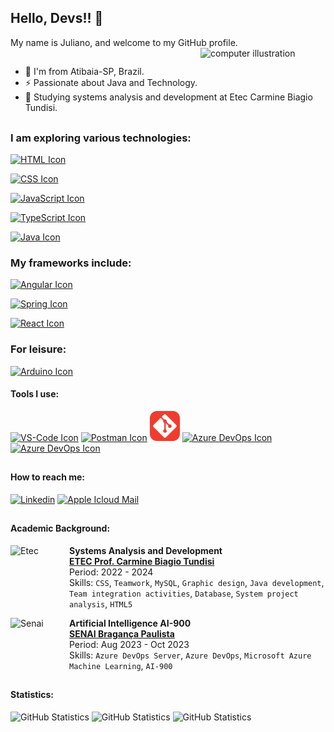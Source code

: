 ## Hello, Devs!! 👋

My name is Juliano, and welcome to my GitHub profile. <img src="https://raw.githubusercontent.com/MicaelliMedeiros/micaellimedeiros/master/image/computer-illustration.png" alt="computer illustration" min-width="200px" max-width="200px" width="200px" align="right">

##

- 🔰  I'm from Atibaia-SP, Brazil.
- ⚡ Passionate about Java and Technology.
- 🧠 Studying systems analysis and development at Etec Carmine Biagio Tundisi.

##

### I am exploring various technologies:

[![HTML Icon](https://skillicons.dev/icons?i=html)](https://developer.mozilla.org/pt-BR/docs/Web/HTML)

[![CSS Icon](https://skillicons.dev/icons?i=css)](https://developer.mozilla.org/pt-BR/docs/Web/CSS)

[![JavaScript Icon](https://skillicons.dev/icons?i=js)](https://developer.mozilla.org/pt-BR/docs/Web/JavaScript)

[![TypeScript Icon](https://skillicons.dev/icons?i=ts)](https://www.typescriptlang.org/pt/)

[![Java Icon](https://skillicons.dev/icons?i=java)](https://apache.com)

### My frameworks include:

[![Angular Icon](https://skillicons.dev/icons?i=angular)](https://pt-br.react.dev)

[![Spring Icon](https://skillicons.dev/icons?i=spring)](https://spring.io)

[![React Icon](https://skillicons.dev/icons?i=react)](https://pt-br.legacy.reactjs.org/docs/getting-started.html)

### For leisure:

[![Arduino Icon](https://skillicons.dev/icons?i=arduino)](https://arduino.com)

#### Tools I use:
[<img height="48px" width="48px" alt="VS-Code Icon" src="https://skillicons.dev/icons?i=vscode"/>](https://code.visualstudio.com)
[<img height="48px" width="48px" alt="Postman Icon" src="https://i.postimg.cc/QNyBTNVk/postman.png"/>](https://www.postman.com)
[<img height="48px" width="48px" alt="Git Icon" src="https://raw.githubusercontent.com/tandpfun/skill-icons/main/icons/Git.svg"/>](https://git-scm.com)
[<img height="48px" width="48px" alt="Azure DevOps Icon" src="https://skillicons.dev/icons?i=azure"/>](https://azure.microsoft.com/pt-br/products/devops/)
[<img height="48px" width="48px" alt="Azure DevOps Icon" src="https://skillicons.dev/icons?i=docker"/>](https://azure.microsoft.com/pt-br/products/devops/)
##

#### How to reach me:
[<img alt="Linkedin" src="https://img.shields.io/badge/-linkedin-%230077B5?style=for-the-badge&logo=linkedin&logoColor=white"/>](https://www.linkedin.com/in/juliano-santos-590345257?utm_source=share&utm_campaign=share_via&utm_content=profile&utm_medium=ios_app)
[<img alt="Apple Icloud Mail" src="https://img.shields.io/badge/mail-FFFFFF?style=for-the-badge&logo=apple&logoColor=black"/>](mailto:Juliano.santos88@icloud.com)

##

#### Academic Background:

[<img align="left" height="94px" width="94px" alt="Etec" src="https://encrypted-tbn0.gstatic.com/images?q=tbn:ANd9GcSJKD-WQPvQrM1mJW9oFmHYn2fRvQwbnFbvsQ&usqp=CAU"/>](https://etec.carmine/)
**Systems Analysis and Development** \
[**ETEC Prof. Carmine Biagio Tundisi**](https://etec.carmine/) \
Period: 2022 - 2024 \
Skills: `CSS`, `Teamwork`, `MySQL`, `Graphic design`, `Java development`, `Team integration activities`, `Database`, `System project analysis`, `HTML5`

[<img align="left" height="94px" width="94px" alt="Senai" src="https://encrypted-tbn0.gstatic.com/images?q=tbn:ANd9GcRUjpsqJvahtYAD5J0mjVEAah7TgcBQkzKxSA&usqp=CAU"/>](https://senai-sp.br/)
**Artificial Intelligence AI-900** \
[**SENAI Bragança Paulista**](https://senai-sp.br/) \
Period: Aug 2023 - Oct 2023 \
Skills: `Azure DevOps Server`, `Azure DevOps`, `Microsoft Azure Machine Learning`, `AI-900`

##

#### Statistics:
<img height="180px" alt="GitHub Statistics" src="https://github-readme-stats.vercel.app/api/top-langs/?username=DSantosxTech&layout=compact&langs_count=7&theme=radical"/>
<img height="180px" alt="GitHub Statistics" src="https://github-readme-stats.vercel.app/api/?username=DSantosxTech&show_icons=true&include_all_commits=true&theme=radical"/>
<img height="153px" alt="GitHub Statistics" src="http://github-readme-streak-stats.herokuapp.com/?user=DSantosxTech&amp;theme=radical"/>
